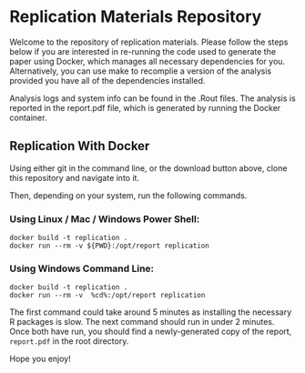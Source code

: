 # Replication Materials Repository

Welcome to the repository of replication materials.  Please follow the steps
below if you are interested in re-running the code used to generate the paper
using Docker, which manages all necessary dependencies for you. Alternatively,
you can use make to recomplie a version of the analysis provided you have
all of the dependencies installed.

Analysis logs and system info can be found in the .Rout files. The analysis is
reported in the report.pdf file, which is generated by running the Docker
container.

## Replication With Docker
Using either git in the command line, or the download button above, clone this repository and navigate into it.

Then, depending on your system, run the following commands.

### Using Linux / Mac / Windows Power Shell:
```
docker build -t replication .
docker run --rm -v ${PWD}:/opt/report replication
```
### Using Windows Command Line:
```
docker build -t replication .
docker run --rm -v  %cd%:/opt/report replication
```
The first command could take around 5 minutes as installing the necessary R packages is slow.
The next command should run in under 2 minutes.
Once both have run, you should find a newly-generated copy of the report, ```report.pdf``` in the root directory.

Hope you enjoy!

